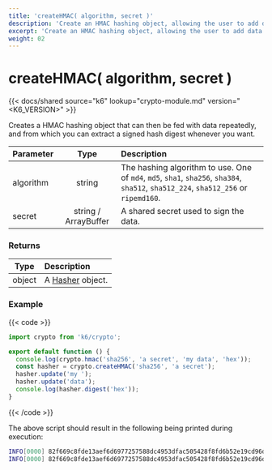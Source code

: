 ```yaml
---
title: 'createHMAC( algorithm, secret )'
description: 'Create an HMAC hashing object, allowing the user to add data to hash multiple times, and extract hash digests along the way.'
excerpt: 'Create an HMAC hashing object, allowing the user to add data to hash multiple times, and extract hash digests along the way.'
weight: 02
---
```


# createHMAC( algorithm, secret )

{{< docs/shared source="k6" lookup="crypto-module.md" version="<K6_VERSION>" >}}

Creates a HMAC hashing object that can then be fed with data repeatedly, and from which you can extract a signed hash digest whenever you want.

| Parameter |         Type         | Description                                                                                                                         |
| --------- | :------------------: | :---------------------------------------------------------------------------------------------------------------------------------- |
| algorithm |        string        | The hashing algorithm to use. One of `md4`, `md5`, `sha1`, `sha256`, `sha384`, `sha512`, `sha512_224`, `sha512_256` or `ripemd160`. |
| secret    | string / ArrayBuffer | A shared secret used to sign the data.                                                                                              |

### Returns

| Type   | Description                                                                                  |
| ------ | :------------------------------------------------------------------------------------------- |
| object | A [Hasher](https://grafana.com/docs/k6/<K6_VERSION>/javascript-api/k6-crypto/hasher) object. |

### Example

{{< code >}}

```javascript
import crypto from 'k6/crypto';

export default function () {
  console.log(crypto.hmac('sha256', 'a secret', 'my data', 'hex'));
  const hasher = crypto.createHMAC('sha256', 'a secret');
  hasher.update('my ');
  hasher.update('data');
  console.log(hasher.digest('hex'));
}
```

{{< /code >}}

The above script should result in the following being printed during execution:

```bash
INFO[0000] 82f669c8fde13aef6d6977257588dc4953dfac505428f8fd6b52e19cd96d7ea5
INFO[0000] 82f669c8fde13aef6d6977257588dc4953dfac505428f8fd6b52e19cd96d7ea5
```
